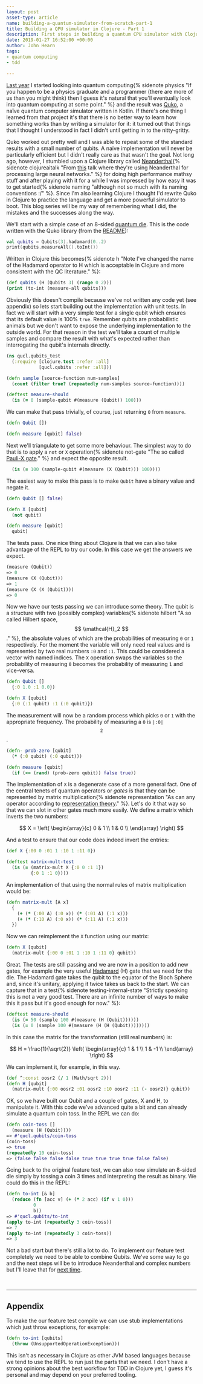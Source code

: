 ```yaml
---
layout: post
asset-type: article
name: building-a-quantum-simulator-from-scratch-part-1
title: Building a QPU simulator in Clojure - Part 1
description: First steps in building a quantum CPU simulator with Clojure and TDD.
date: 2019-01-27 16:52:00 +00:00
author: John Hearn
tags:
- quantum computing
- tdd

---
```


 [Last year](quantum-computing-primer-part-1a) I started looking into quantum computing{% sidenote physics "If you happen to be a physics graduate and a programmer (there are more of us than you might think) then I guess it's natural that you'll eventually look into quantum computing at some point." %} and the result was [Quko], a naïve quantum computer simulator written in Kotlin. If there's one thing I learned from that project it's that there is no better way to learn how something works than by writing a simulator for it: it turned out that things that I thought I understood in fact I didn't until getting in to the nitty-gritty.

Quko worked out pretty well and I was able to repeat some of the standard results with a small number of qubits. A naïve implementation will never be particularly efficient but I didn't really care as that wasn't the goal. Not long ago, however, I stumbled upon a Clojure library called [Neanderthal](https://neanderthal.uncomplicate.org/){% sidenote clojureaitalk "From [this](https://www.youtube.com/watch?v=um2uq5oURT8) talk where they're using Neanderthal for processing large neural networks." %} for doing high performance mathsy stuff and after playing with it for a while I was impressed by how easy it was to get started{% sidenote naming "although not so much with its naming conventions :/" %}. Since I'm also learning Clojure I thought I'd rewrite Quko in Clojure to practice the language and get a more powerful simulator to boot. This blog series will be my way of remembering what I did, the mistakes and the successes along the way. 

We'll start with a simple case of an 8-sided [quantum die](quantum-random-number-generator). This is the code written with the Quko library (from the [README](https://github.com/johnhearn/quko)):

```kotlin
val qubits = Qubits(3).hadamard(0..2)
print(qubits.measureAll().toInt())
```

Written in Clojure this becomes{% sidenote h "Note I've changed the name of the Hadamard operator to H which is acceptable in Clojure and more consistent with the QC literature." %}:

```clojure
(def qubits (H (Qubits 3) (range 0 2)))
(print (to-int (measure-all qubits)))
```

Obviously this doesn't compile because we've not written any code yet (see appendix) so lets start building out the implementation with unit tests. In fact we will start with a very simple test for a single qubit which ensures that its default value is 100% `true`. Remember qubits are probabilistic animals but we don't want to expose the underlying implementation to the outside world. For that reason in the test we'll take a count of multiple samples and compare the result with what's expected rather than interrogating the qubit's internals directly.

```clojure
(ns qucl.qubits_test
  (:require [clojure.test :refer :all]
            [qucl.qubits :refer :all]))

(defn sample [source-function num-samples]
  (count (filter true? (repeatedly num-samples source-function))))

(deftest measure-should
  (is (= 0 (sample-qubit #(measure (Qubit)) 100)))
```

We can make that pass trivially, of course, just returning `0` from `measure`. 

```clojure
(defn Qubit [])

(defn measure [qubit] false)
```

Next we'll triangulate to get some more behaviour. The simplest way to do that is to apply a `not` or `X` operation{% sidenote not-gate "The so called [Pauli-X gate](https://en.wikipedia.org/wiki/Quantum_logic_gate#Pauli-X_gate)." %} and expect the opposite result. 

```clojure
  (is (= 100 (sample-qubit #(measure (X (Qubit))) 100))))
```

The easiest way to make this pass is to make `Qubit` have a binary value and negate it.

```clojure
(defn Qubit [] false)

(defn X [qubit]
  (not qubit)

(defn measure [qubit]
  qubit)
```

The tests pass. One nice thing about Clojure is that we can also take advantage of the REPL to try our code. In this case we get the answers we expect.

```clojure
(measure (Qubit))
=> 0
(measure (X (Qubit)))
=> 1
(measure (X (X (Qubit))))
=> 0
```

Now we have our tests passing we can introduce some theory. The qubit is a structure with two (possibly complex) variables{% sidenote hilbert "A so called Hilbert space, $$ \\mathcal{H}_2 $$." %}, the absolute values of which are the probabilities of measuring `0` or `1` respectively. For the moment the variable will only need real values and is represented by two real numbers `:0` and `:1`. This could be considered a vector with named indices. The `X` operation swaps the variables so the probability of measuring `0` becomes the probability of measuring `1` and vice-versa. 

```clojure
(defn Qubit []
  {:0 1.0 :1 0.0})

(defn X [qubit]
  {:0 (:1 qubit) :1 (:0 qubit)})
```

The measurement will now be a random process which picks `0` or `1` with the appropriate frequency. The probability of measuring a `0` is `|:0|`$$ ^2 $$.

```clojure
(defn- prob-zero [qubit]
  (* (:0 qubit) (:0 qubit)))

(defn measure [qubit]
  (if (<= (rand) (prob-zero qubit)) false true))
```

The implementation of `X` is a degenerate case of a more general fact. One of the central tenets of quantum operators or *gates* is that they can be represented by matrix multiplication{% sidenote representation "As can any operator according to [representation theory](wiki)." %}. Let's do it that way so that we can slot in other gates much more easily. We define a matrix which inverts the two numbers:

$$
X = \left( \begin{array}{c}
      0 & 1 \\
      1 & 0 \\
    \end{array} \right)
$$

And a test to ensure that our code does indeed invert the entries:

```clojure
(def X {:00 0 :01 1 :10 1 :11 0})

(deftest matrix-mult-test
  (is (= (matrix-mult X {:0 0 :1 1})
         {:0 1 :1 0})))
```

An implementation of that using the normal rules of matrix multiplication would be:

```clojure
(defn matrix-mult [A x]
  {
    (+ (* (:00 A) (:0 x)) (* (:01 A) (:1 x)))
    (+ (* (:10 A) (:0 x)) (* (:11 A) (:1 x)))
  })
```

Now we can reimplement the `X` function using our matrix:

```clojure
(defn X [qubit]
  (matrix-mult {:00 0 :01 1 :10 1 :11 0} qubit))
```

Great. The tests are still passing and we are now in a position to add new gates, for example the very useful [Hadamard](https://en.wikipedia.org/wiki/Quantum_logic_gate#Hadamard_(H)_gate) (H) gate that we need for the die. The Hadamard gate takes the qubit to the equator of the Bloch Sphere and, since it's unitary, applying it twice takes us back to the start. We can capture that in a test{% sidenote testing-internal-state "Strictly speaking this is not a very good test. There are an infinite number of ways to make this it pass but it's good enough for now." %}:

```clojure
(deftest measure-should
  (is (= 50 (sample 100 #(measure (H (Qubit))))))
  (is (= 0 (sample 100 #(measure (H (H (Qubit))))))))
```

In this case the matrix for the transformation (still real numbers) is:

$$
H = \frac{1}{\sqrt{2}} 
    \left( \begin{array}{c}
      1 & 1 \\
      1 & -1 \\
    \end{array} \right)
$$

We can implement it, for example, in this way.

```clojure
(def ^:const oosr2 (/ 1 (Math/sqrt 2)))
(defn H [qubit]
  (matrix-mult {:00 oosr2 :01 oosr2 :10 oosr2 :11 (- oosr2)} qubit))
```

OK, so we have built our Qubit and a couple of gates, X and H, to manipulate it. With this code we've advanced quite a bit and can already simulate a quantum coin toss. In the REPL we can do:

```clojure
(defn coin-toss [] 
  (measure (H (Qubit))))
=> #'qucl.qubits/coin-toss
(coin-toss)
=> true
(repeatedly 10 coin-toss)
=> (false false false false true true true true false false)
```

Going back to the original feature test, we can also now simulate an 8-sided die simply by tossing a coin 3 times and interpreting the result as binary. We could do this in the REPL:

```clojure
(defn to-int [& b]
  (reduce (fn [acc v] (+ (* 2 acc) (if v 1 0)))
          0
          b))
=> #'qucl.qubits/to-int
(apply to-int (repeatedly 3 coin-toss))
=> 7
(apply to-int (repeatedly 3 coin-toss))
=> 3
```

Not a bad start but there's still a lot to do. To implement our feature test completely we need to be able to combine Qubits. We've some way to go and the next steps will be to introduce Neanderthal and complex numbers but I'll leave that for [next time](building-a-qpu-simulator-in-clojure-part-2).

<br>

----

## Appendix

To make the our feature test compile we can use stub implementations which just throw exceptions, for example:

```clojure
(defn to-int [qubits]
  (throw (UnsupportedOperationException)))
```

This isn't as necessary in Clojure as other JVM based languages because we tend to use the REPL to run just the parts that we need. I don't have a strong opinions about the best workflow for TDD in Clojure yet, I guess it's personal and may depend on your preferred tooling.

[Quko]: https://github.com/johnhearn/quko